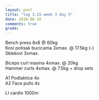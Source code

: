 ```yaml
---
layout: post
title: "log 3.15 week 3 day 5"
date: 2018-06-16
comments: true
grade:
---
```


Bench press 8x8 @ 60kg  
Kosi potisak bucicama 3xmax. @ 17.5kg  (-)   
Sklekovi 3xmax.   

Biceps curl masina 4xmax. @ 20kg  
Hammer curls 4xmax. @ 7.5kg + drop sets  

A1 Podlaktice 4x  
A2 Face pulls 4x  

LI cardio 1000m  
